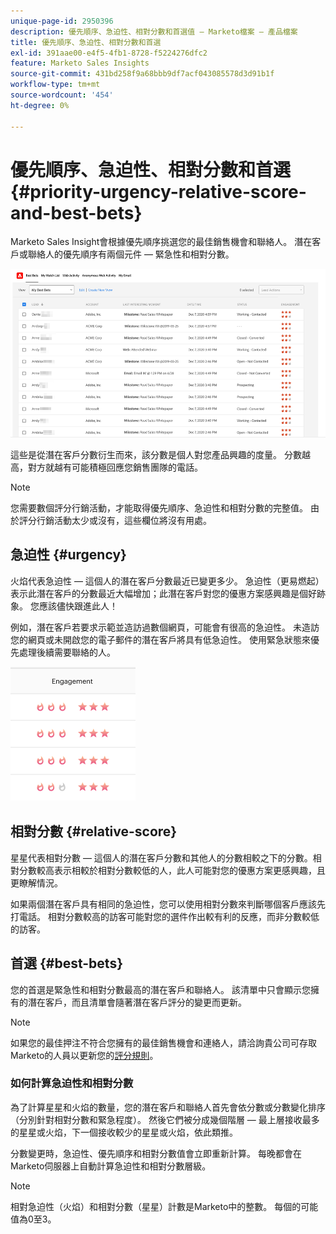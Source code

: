 ```yaml
---
unique-page-id: 2950396
description: 優先順序、急迫性、相對分數和首選值 — Marketo檔案 — 產品檔案
title: 優先順序、急迫性、相對分數和首選
exl-id: 391aae00-e4f5-4fb1-8728-f5224276dfc2
feature: Marketo Sales Insights
source-git-commit: 431bd258f9a68bbb9df7acf043085578d3d91b1f
workflow-type: tm+mt
source-wordcount: '454'
ht-degree: 0%

---
```


# 優先順序、急迫性、相對分數和首選 {#priority-urgency-relative-score-and-best-bets}

Marketo Sales Insight會根據優先順序挑選您的最佳銷售機會和聯絡人。 潛在客戶或聯絡人的優先順序有兩個元件 — 緊急性和相對分數。

![](assets/priority-urgency-relative-score-and-best-bets-1.png)

這些是從潛在客戶分數衍生而來，該分數是個人對您產品興趣的度量。 分數越高，對方就越有可能積極回應您銷售團隊的電話。

>[!NOTE]
>
>您需要數個評分行銷活動，才能取得優先順序、急迫性和相對分數的完整值。  由於評分行銷活動太少或沒有，這些欄位將沒有用處。

## 急迫性 {#urgency}

火焰代表急迫性 — 這個人的潛在客戶分數最近已變更多少。 急迫性（更易燃起）表示此潛在客戶的分數最近大幅增加；此潛在客戶對您的優惠方案感興趣是個好跡象。 您應該儘快跟進此人！

例如，潛在客戶若要求示範並造訪過數個網頁，可能會有很高的急迫性。 未造訪您的網頁或未開啟您的電子郵件的潛在客戶將具有低急迫性。 使用緊急狀態來優先處理後續需要聯絡的人。

![](assets/priority-urgency-relative-score-and-best-bets-2.png)

## 相對分數 {#relative-score}

星星代表相對分數 — 這個人的潛在客戶分數和其他人的分數相較之下的分數。相對分數較高表示相較於相對分數較低的人，此人可能對您的優惠方案更感興趣，且更瞭解情況。

如果兩個潛在客戶具有相同的急迫性，您可以使用相對分數來判斷哪個客戶應該先打電話。 相對分數較高的訪客可能對您的選件作出較有利的反應，而非分數較低的訪客。

## 首選 {#best-bets}

您的首選是緊急性和相對分數最高的潛在客戶和聯絡人。 該清單中只會顯示您擁有的潛在客戶，而且清單會隨著潛在客戶評分的變更而更新。

>[!NOTE]
>
>如果您的最佳押注不符合您擁有的最佳銷售機會和連絡人，請洽詢貴公司可存取Marketo的人員以更新您的[評分規則](/help/marketo/getting-started/quick-wins/simple-scoring.md)。

### 如何計算急迫性和相對分數

為了計算星星和火焰的數量，您的潛在客戶和聯絡人首先會依分數或分數變化排序（分別針對相對分數和緊急程度）。 然後它們被分成幾個階層 — 最上層接收最多的星星或火焰，下一個接收較少的星星或火焰，依此類推。

分數變更時，急迫性、優先順序和相對分數值會立即重新計算。 每晚都會在Marketo伺服器上自動計算急迫性和相對分數層級。

>[!NOTE]
>
>相對急迫性（火焰）和相對分數（星星）計數是Marketo中的整數。 每個的可能值為0至3。
